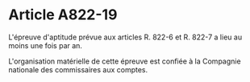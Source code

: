 # Article A822-19

L'épreuve d'aptitude prévue aux articles R. 822-6 et R. 822-7 a lieu au moins une fois par an.

L'organisation matérielle de cette épreuve est confiée à la Compagnie nationale des commissaires aux comptes.
